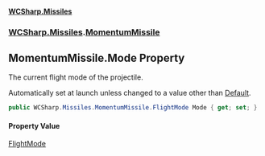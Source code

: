 #### [WCSharp\.Missiles](README.md 'README')
### [WCSharp\.Missiles](WCSharp.Missiles.md 'WCSharp\.Missiles').[MomentumMissile](WCSharp.Missiles.MomentumMissile.md 'WCSharp\.Missiles\.MomentumMissile')

## MomentumMissile\.Mode Property

The current flight mode of the projectile\.

Automatically set at launch unless changed to a value other than [Default](WCSharp.Missiles.MomentumMissile.FlightMode.md#WCSharp.Missiles.MomentumMissile.FlightMode.Default 'WCSharp\.Missiles\.MomentumMissile\.FlightMode\.Default').

```csharp
public WCSharp.Missiles.MomentumMissile.FlightMode Mode { get; set; }
```

#### Property Value
[FlightMode](WCSharp.Missiles.MomentumMissile.FlightMode.md 'WCSharp\.Missiles\.MomentumMissile\.FlightMode')
